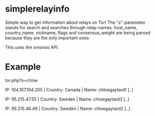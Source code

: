 # simplerelayinfo

Simple way to get information about relays on Tor! The "s"-parameter stands for search and searches through relay-names. host_name, country_name, nickname, flags and consensus_weight are being parsed because they are the only important ones. 


This uses the onionoo API.


# Example

tor.php?s=chloe

IP: 104.167.104.205 | Country: Canada | Name: chloegaytard1 [..]

IP: 95.215.47.55 | Country: Sweden | Name: chloegaytard3  [..]

IP: 95.215.46.49 | Country: Sweden | Name: chloegaytard2  [..]

